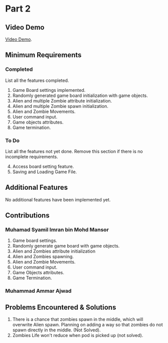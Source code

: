 # Part 2

## Video Demo

[Video Demo](https://youtu.be/vMUVKV-I2E0).

## Minimum Requirements

### Completed

List all the features completed.

1. Game Board settings implemented.
2. Randomly generated game board initialization with game objects.
3. Alien and multiple Zombie attribute initialization.
4. Alien and multiple Zombie spawn initialization.
5. Alien and Zombie Movements.
6. User command input.
7. Game objects attributes.
8. Game termination.

### To Do

List all the features not yet done. Remove this section if there is no incomplete requirements.

4. Access board setting feature.
5. Saving and Loading Game File.

## Additional Features

No additional features have been implemented yet.

## Contributions

### Muhamad Syamil Imran bin Mohd Mansor

1. Game board settings.
2. Randomly generate game board with game objects.
3. Alien and Zombies attribute initialization
4. Alien and Zombies spawning.
5. Alien and Zombie Movements.
6. User command input.
7. Game Objects attributes.
8. Game Termination.

### Muhammad Ammar Ajwad

## Problems Encountered & Solutions

1. There is a chance that zombies spawn in the middle, which will overwrite Alien spawn. Planning on adding a way so that zombies do not spawn directly in the middle. (Not Solved).
2. Zombies Life won't reduce when pod is picked up (not solved).